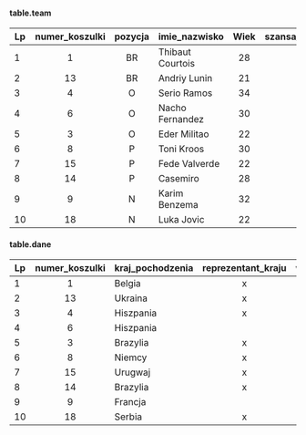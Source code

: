 #### table.team

  | Lp | numer_koszulki| pozycja | imie_nazwisko    | Wiek | szansa_transfer |
  | -- | :-----:       | :---:   | ---------------- | :---:| :--------------:|
  | 1  |  1            | BR      | Thibaut Courtois | 28   | 0               |
  | 2  | 13            | BR      | Andriy Lunin     | 21   | 2               |
  | 3  | 4             | O       | Serio Ramos      | 34   | 0               |
  | 4  | 6             | O       | Nacho Fernandez  | 30   | 2               |
  | 5  | 3             | O       | Eder Militao     | 22   | 3               |
  | 6  | 8             | P       | Toni Kroos       | 30   | 1               |
  | 7  | 15            | P       | Fede Valverde    | 22   | 0               |
  | 8  | 14            | P       | Casemiro         | 28   | 2               |
  | 9  | 9             | N       | Karim Benzema    | 32   | 1               |
  | 10 | 18            | N       | Luka Jovic       | 22   | 3               |

#### table.dane

| Lp | numer_koszulki| kraj_pochodzenia | reprezentant_kraju| wartosc_rynkowa | kwota_transferu | poprzedni_klub_kraj |
| -- | :-----:       | ---              | :----------------:| :---:           | :--------------:| ---                 |
| 1  |  1            | Belgia           | x                 | 75              | 35              | Anglia              |
| 2  | 13            | Ukraina          | x                 | 3               | 9               | Ukraina             |
| 3  | 4             | Hiszpania        | x                 | 14              | 27              | Hiszpania           |
| 4  | 6             | Hiszpania        |                   | 10              | 0               | wychowanek          |
| 5  | 3             | Brazylia         | x                 | 40              | 50              | Portugalia          |
| 6  | 8             | Niemcy           | x                 | 65              | 25              | Niemcy              |
| 7  | 15            | Urugwaj          | x                 | 70              | 0               | wychowanek          |
| 8  | 14            | Brazylia         | x                 | 50              | 0               | wychowanek          |
| 9  | 9             | Francja          |                   | 25              | 35              | Francja             |
| 10 | 18            | Serbia           | x                 | 22              | 63              | Niemcy              |
